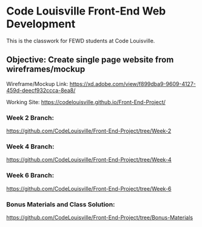 # Code Louisville Front-End Web Development

This is the classwork for FEWD students at Code Louisville.

## Objective: Create single page website from wireframes/mockup

Wireframe/Mockup Link: https://xd.adobe.com/view/f899dba9-9609-4127-459d-deecf932ccca-8ea8/

Working Site: https://codelouisville.github.io/Front-End-Project/

### Week 2 Branch: ###

https://github.com/CodeLouisville/Front-End-Project/tree/Week-2

### Week 4 Branch: ###

https://github.com/CodeLouisville/Front-End-Project/tree/Week-4

### Week 6 Branch: ###

https://github.com/CodeLouisville/Front-End-Project/tree/Week-6

### Bonus Materials and Class Solution: ###

https://github.com/CodeLouisville/Front-End-Project/tree/Bonus-Materials
